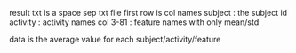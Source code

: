 result txt is a space sep txt file
first row is col names
subject     :   the subject id
activity    :   activity names
col 3-81    :   feature names with only mean/std

data is the average value for each subject/activity/feature
